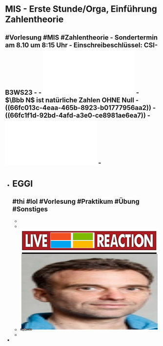 # MIS - Erste Stunde/Orga, Einführung Zahlentheorie
#Vorlesung #MIS #Zahlentheorie
	- Sondertermin am 8.10 um 8:15 Uhr
	- Einschreibeschlüssel: CSI-B3WS23
	-
	- ![Folien Zahlentheorie](../assets/THI_CSI_INF_B3_AngewandteMathematik_Anteil_Zahlentheorie_WiSe_2024_2025ver0_900_zweiFolien_1727790867266_0.pdf)
	- $\Bbb N$ ist natürliche Zahlen OHNE Null
	- ((66fc013c-4eaa-465b-8923-b01777956aa2))
	- ((66fc1f1d-92bd-4afd-a3e0-ce8981ae6ea7))
	- ![Beweise Teilbarkeit](../assets/Beweise-Teilbarkeit_1727796755393_0.pdf)
	-
-
- # EGGI
  #thi #lol #Vorlesung #Praktikum #Übung #Sonstiges
	-
	-
	-
	- ![eggi3.jpg](../assets/eggi3_1727784930452_0.jpg)
	-
-